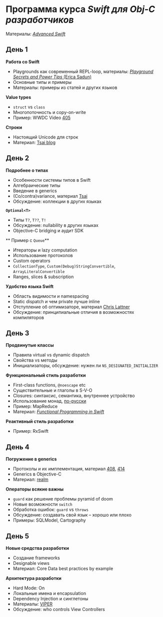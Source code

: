 # Программа курса *Swift для Obj-C разработчиков*

Материалы: *[Advanced Swift](https://www.objc.io/books/advanced-swift/)*

## День 1

**Работа со Swift**
 
* Playgrounds как современный REPL-loop, материалы: [*Playground Secrets and Power Tips* (Erica Sadun)](https://leanpub.com/playgroundsecretsandpowertips)
* Основные типы и примеры
* Материалы: примеры из статей и других языков

**Value types**

* `struct` vs `class`
* Многопоточность и copy-on-write
* Пример: WWDC Video [405](https://developer.apple.com/videos/play/wwdc2015-405/)

**Строки**

* Настоящий Unicode для строк
* Материал: [Tsai blog](https://www.mikeash.com/pyblog/friday-qa-2015-11-06-why-is-swifts-string-api-so-hard.html)

## День 2

**Подробнее о типах**

* Особенности системы типов в Swift
* Алгебраические типы
* Введение в generics 
* (Co/contra)variance, материал [Tsai](http://mjtsai.com/blog/2015/11/29/covariance-and-contravariance/)
* Обсуждение: коллекции в других языках

**`Optional<T>`**

* Типы `T?`, `T??`, `T!`
* Обсуждение: nullability в других языках
* Objective-C bridging и аудит SDK

** Пример с `Queue`**
* Итераторы и lazy computation
* Использование протоколов
* Custom operators
* `CollectionType`, `Custom(Debug)StringConvertible`, `ArrayLiteralConvertible`
* Ranges, slices & subscription

**Удобство языка Swift**

* Область видимости и namespacing
* Static dispatch и чем private лучше inline
* Отступление об оптимизаторе, материал [Chris Lattner](http://blog.llvm.org/2011/05/what-every-c-programmer-should-know.html)
* Обсуждение: принципиальные отличия в возможностях компиляторов 

## День 3

**Продвинутые классы**

* Правила virtual vs dynamic dispatch
* Свойства vs методы
* Инициализаторы, обсуждение: нужен ли `NS_DESIGNATED_INITIALIZER`

**Функциональный стиль разработки**

* First-class functions, `@noescape` etc
* Существительные и глаголы в S-V-O
* Closures: синтаксис, семантика, внутреннее устройство
* Использование монад, [по-русски](http://habrahabr.ru/post/272115/)
* Пример: MapReduce
* Материал: *[Functional Programming in Swift](https://www.objc.io/books/fpinswift/)*

**Реактивный стиль разработки**

* Пример: RxSwift


## День 4

**Погружение в generics**

* Протоколы и их имплементация, материал [408](https://developer.apple.com/videos/play/wwdc2015-408/), [414](https://developer.apple.com/videos/play/wwdc2015-414/)
* Generics в Objective-C
* Материал: [realm](https://realm.io/news/pragma-chris-eidhof-swift-c/)

**Операторы всякие важны**

* `guard` как решение проблемы pyramid of doom
* Новые возможности `switch`
* Обработка ошибок: `guard` vs `throws`
* Обсуждение: создавать свой язык – хорошо или плохо
* Примеры: SQLModel, Cartography


## День 5

**Новые средства разработки**

* Создание frameworks
* Designable views
* Материал: Core Data best practices by example

**Архитектура разработки**

* Hard Mode: On
* Локальные имена и encapsulation
* Dependency Injection и синглетоны
* Материалы: [VIPER](https://www.objc.io/issues/13-architecture/viper/)
* Обсуждение: who controls View Controllers

